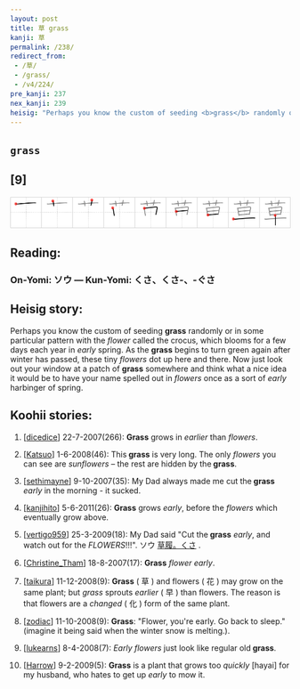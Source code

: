 ```yaml
---
layout: post
title: 草 grass
kanji: 草
permalink: /238/
redirect_from:
 - /草/
 - /grass/
 - /v4/224/
pre_kanji: 237
nex_kanji: 239
heisig: "Perhaps you know the custom of seeding <b>grass</b> randomly or in some particular pattern with the <i>flower</i> called the crocus, which blooms for a few days each year in <i>early</i> spring. As the <b>grass</b> begins to turn green again after winter has passed, these tiny <i>flowers</i> dot up here and there. Now just look out your window at a patch of <b>grass</b> somewhere and think what a nice idea it would be to have your name spelled out in <i>flowers</i> once as a sort of <i>early</i> harbinger of spring."
---
```


## `grass`

## [9]

<div class="stroke"><img src="../images/E88D89.png" /></div>

## Reading:

### On-Yomi: ソウ &mdash; Kun-Yomi: くさ、くさ-、-ぐさ

## Heisig story:

Perhaps you know the custom of seeding <b>grass</b> randomly or in some particular pattern with the <i>flower</i> called the crocus, which blooms for a few days each year in <i>early</i> spring. As the <b>grass</b> begins to turn green again after winter has passed, these tiny <i>flowers</i> dot up here and there. Now just look out your window at a patch of <b>grass</b> somewhere and think what a nice idea it would be to have your name spelled out in <i>flowers</i> once as a sort of <i>early</i> harbinger of spring.

## Koohii stories:

1) [<a href="http://kanji.koohii.com/profile/dicedice">dicedice</a>] 22-7-2007(266): <strong>Grass</strong> grows in <em>earlier</em> than <em>flowers</em>.

2) [<a href="http://kanji.koohii.com/profile/Katsuo">Katsuo</a>] 1-6-2008(46): This<strong> grass</strong> is very long. The only <em>flowers</em> you can see are <em>sunflowers</em> – the rest are hidden by the<strong> grass</strong>.

3) [<a href="http://kanji.koohii.com/profile/sethimayne">sethimayne</a>] 9-10-2007(35): My Dad always made me cut the<strong> grass</strong> <em>early</em> in the morning - it sucked.

4) [<a href="http://kanji.koohii.com/profile/kanjihito">kanjihito</a>] 5-6-2011(26): <strong>Grass</strong> grows <em>early</em>, before the <em>flowers</em> which eventually grow above.

5) [<a href="http://kanji.koohii.com/profile/vertigo959">vertigo959</a>] 25-3-2009(18): My Dad said &quot;Cut the<strong> grass</strong> <em>early</em>, and watch out for the <em>FLOWERS</em>!!!&quot;. ソウ <a href="midori://search?text=草履。くさ">草履。くさ</a> .

6) [<a href="http://kanji.koohii.com/profile/Christine_Tham">Christine_Tham</a>] 18-8-2007(17): <strong>Grass</strong> <em>flower</em> <em>early</em>.

7) [<a href="http://kanji.koohii.com/profile/taikura">taikura</a>] 11-12-2008(9): <strong>Grass</strong> ( 草 ) and flowers ( 花 ) may grow on the same plant; but <em>grass</em> sprouts <em>earlier</em> ( 早 ) than flowers. The reason is that flowers are a <em>changed</em> ( 化 ) form of the same plant.

8) [<a href="http://kanji.koohii.com/profile/zodiac">zodiac</a>] 11-10-2008(9): <strong>Grass</strong>: &quot;Flower, you&#039;re early. Go back to sleep.&quot; (imagine it being said when the winter snow is melting.).

9) [<a href="http://kanji.koohii.com/profile/lukearns">lukearns</a>] 8-4-2008(7): <em>Early flowers</em> just look like regular old<strong> grass</strong>.

10) [<a href="http://kanji.koohii.com/profile/Harrow">Harrow</a>] 9-2-2009(5): <strong>Grass</strong> is a plant that grows too <em>quickly</em> [hayai] for my husband, who hates to get up <em>early</em> to mow it.

